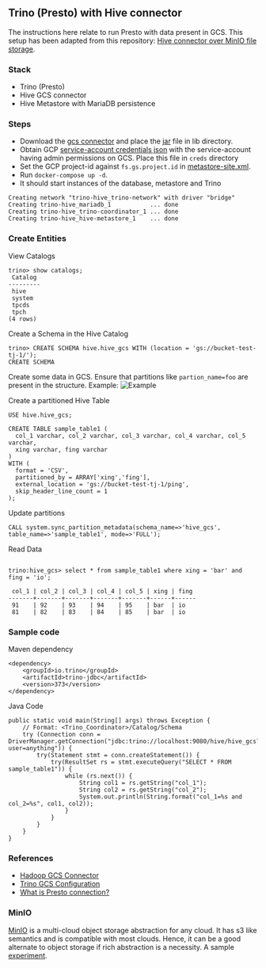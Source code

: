 ## Trino (Presto) with Hive connector
The instructions here relate to run Presto with data present in GCS. This setup has been adapted from this repository: [Hive connector over MinIO file storage](https://github.com/bitsondatadev/trino-getting-started/tree/main/hive/trino-minio).

### Stack
- Trino (Presto)
- Hive GCS connector
- Hive Metastore with MariaDB persistence

### Steps
- Download the [gcs connector](https://cloud.google.com/dataproc/docs/concepts/connectors/cloud-storage) and place the [jar](https://storage.googleapis.com/hadoop-lib/gcs/gcs-connector-hadoop3-latest.jar) file in lib directory.
- Obtain GCP [service-account credentials json](https://cloud.google.com/iam/docs/creating-managing-service-accounts) with the service-account having admin permissions on GCS. Place this file in `creds` directory
- Set the GCP project-id against `fs.gs.project.id` in [metastore-site.xml](https://github.com/hevoio/trino-hive/blob/master/conf/metastore-site.xml#L41).
- Run `docker-compose up -d`.
- It should start instances of the database, metastore and Trino 
```
Creating network "trino-hive_trino-network" with driver "bridge"
Creating trino-hive_mariadb_1           ... done
Creating trino-hive_trino-coordinator_1 ... done
Creating trino-hive_hive-metastore_1    ... done
```

### Create Entities
View Catalogs
```
trino> show catalogs;
 Catalog
---------
 hive
 system
 tpcds
 tpch
(4 rows)
```
Create a Schema in the Hive Catalog
```
trino> CREATE SCHEMA hive.hive_gcs WITH (location = 'gs://bucket-test-tj-1/');
CREATE SCHEMA
```
Create some data in GCS. Ensure that partitions like `partion_name=foo` are present in the structure. Example:
![Example](https://cdn.hevodata.com/github/gcs_structure.png)

Create a partitioned Hive Table
```
USE hive.hive_gcs;

CREATE TABLE sample_table1 (
  col_1 varchar, col_2 varchar, col_3 varchar, col_4 varchar, col_5 varchar,
  xing varchar, fing varchar
)
WITH (
  format = 'CSV',
  partitioned_by = ARRAY['xing','fing'],
  external_location = 'gs://bucket-test-tj-1/ping',
  skip_header_line_count = 1
);

```
Update partitions
```
CALL system.sync_partition_metadata(schema_name=>'hive_gcs', table_name=>'sample_table1', mode=>'FULL');
```
Read Data
```

trino:hive_gcs> select * from sample_table1 where xing = 'bar' and fing = 'io';

 col_1 | col_2 | col_3 | col_4 | col_5 | xing | fing
-------+-------+-------+-------+-------+------+------
 91    | 92    | 93    | 94    | 95    | bar  | io
 81    | 82    | 83    | 84    | 85    | bar  | io
```

### Sample code
Maven dependency
```
<dependency>
    <groupId>io.trino</groupId>
    <artifactId>trino-jdbc</artifactId>
    <version>373</version>
</dependency>
```
Java Code
```
public static void main(String[] args) throws Exception {
    // Format: <Trino_Coordinator>/Catalog/Schema
    try (Connection conn = DriverManager.getConnection("jdbc:trino://localhost:9080/hive/hive_gcs?user=anything")) {
        try(Statement stmt = conn.createStatement()) {
            try(ResultSet rs = stmt.executeQuery("SELECT * FROM sample_table1")) {
                while (rs.next()) {
                    String col1 = rs.getString("col_1");
                    String col2 = rs.getString("col_2");
                    System.out.println(String.format("col_1=%s and col_2=%s", col1, col2));
                }
            }
        }
    }
}
```

### References
- [Hadoop GCS Connector](https://github.com/GoogleCloudDataproc/hadoop-connectors/blob/master/gcs/INSTALL.md)
- [Trino GCS Configuration](https://trino.io/docs/current/connector/hive.html#google-cloud-storage-configuration)
- [What is Presto connection?](https://ahana.io/learn/what-is-a-presto-connection-and-how-does-it-work/)

### MinIO
[MinIO](https://min.io/) is a multi-cloud object storage abstraction for any cloud. It has s3 like semantics and is compatible with most clouds. Hence, it can be a good alternate to object storage if rich abstraction is a necessity. A sample [experiment](https://medium.com/google-cloud/build-aws-s3-compatible-cloud-storage-on-gcp-with-minio-and-kubernetes-2adc0a367f98).
